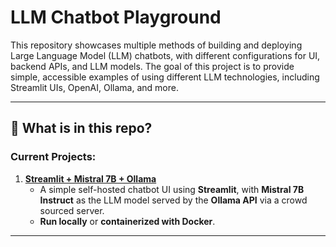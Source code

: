 # LLM Chatbot Playground

This repository showcases multiple methods of building and deploying Large Language Model (LLM) chatbots, with different configurations for UI, backend APIs, and LLM models. The goal of this project is to provide simple, accessible examples of using different LLM technologies, including Streamlit UIs, OpenAI, Ollama, and more.

---

## 🧠 What is in this repo?

### Current Projects:

1. **[Streamlit + Mistral 7B + Ollama](https://github.com/wj-tan/vllm-demo/tree/main/1_streamlit_mistral7b_ollama)**
   - A simple self-hosted chatbot UI using **Streamlit**, with **Mistral 7B Instruct** as the LLM model served by the **Ollama API** via a crowd sourced server.
   - **Run locally** or **containerized with Docker**.

---
